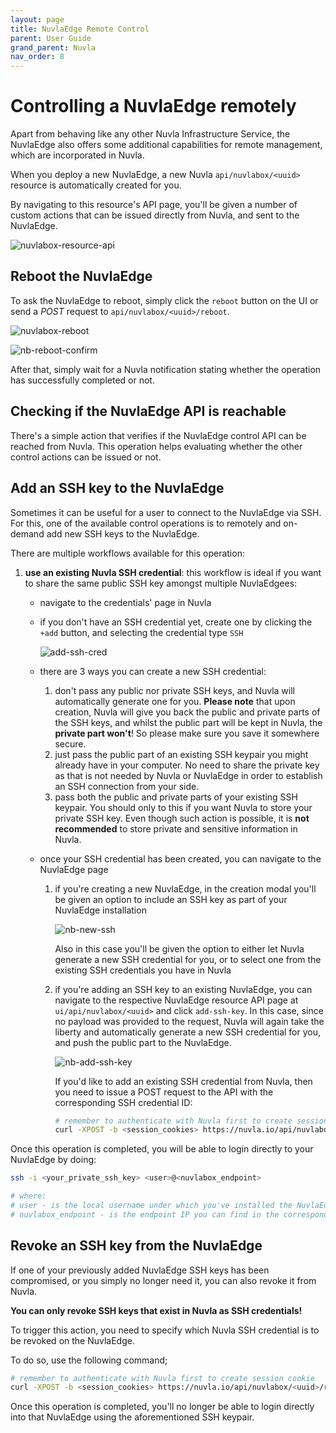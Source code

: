 ```yaml
---
layout: page
title: NuvlaEdge Remote Control
parent: User Guide
grand_parent: Nuvla
nav_order: 8
---
```


# Controlling a NuvlaEdge remotely

Apart from behaving like any other Nuvla Infrastructure Service, the NuvlaEdge also offers some additional capabilities for remote management, which are incorporated in Nuvla.

When you deploy a new NuvlaEdge, a new Nuvla `api/nuvlabox/<uuid>` resource is automatically created for you.

By navigating to this resource's API page, you'll be given a number of custom actions that can be issued directly from Nuvla, and sent to the NuvlaEdge.

![nuvlabox-resource-api](/assets/img/nuvlabox-resource-api.png)

## Reboot the NuvlaEdge

To ask the NuvlaEdge to reboot, simply click the `reboot` button on the UI or send a _POST_ request to `api/nuvlabox/<uuid>/reboot`.

![nuvlabox-reboot](/assets/img/nb-reboot.png)

![nb-reboot-confirm](/assets/img/nb-reboot-confirm.png)

After that, simply wait for a Nuvla notification stating whether the operation has successfully completed or not.

## Checking if the NuvlaEdge API is reachable

There's a simple action that verifies if the NuvlaEdge control API can be reached from Nuvla. This operation helps evaluating whether the other control actions can be issued or not.

## Add an SSH key to the NuvlaEdge

Sometimes it can be useful for a user to connect to the NuvlaEdge via SSH. For this, one of the available control operations is to remotely and on-demand add new SSH keys to the NuvlaEdge.

There are multiple workflows available for this operation:

 1. **use an existing Nuvla SSH credential**: this workflow is ideal if you want to share the same public SSH key amongst multiple NuvlaEdgees:
    - navigate to the credentials' page in Nuvla
    - if you don't have an SSH credential yet, create one by clicking the `+add` button, and selecting the credential type `SSH`
    
        ![add-ssh-cred](/assets/img/add-ssh-cred.png)
    
    - there are 3 ways you can create a new SSH credential:
        1. don't pass any public nor private SSH keys, and Nuvla will automatically generate one for you. **Please note** that upon creation, Nuvla will give you back the public and private parts of the SSH keys, and whilst the public part will be kept in Nuvla, the **private part won't**! So please make sure you save it somewhere secure.
        2. just pass the public part of an existing SSH keypair you might already have in your computer. No need to share the private key as that is not needed by Nuvla or NuvlaEdge in order to establish an SSH connection from your side.
        3. pass both the public and private parts of your existing SSH keypair. You should only to this if you want Nuvla to store your private SSH key. Even though such action is possible, it is **not recommended** to store private and sensitive information in Nuvla.
        
    - once your SSH credential has been created, you can navigate to the NuvlaEdge page
        1. if you're creating a new NuvlaEdge, in the creation modal you'll be given an option to include an SSH key as part of your NuvlaEdge installation
            
            ![nb-new-ssh](/assets/img/nb-new-ssh.png)
            
           Also in this case you'll be given the option to either let Nuvla generate a new SSH credential for you, or to select one from the existing SSH credentials you have in Nuvla
           
        2. if you're adding an SSH key to an existing NuvlaEdge, you can navigate to the respective NuvlaEdge resource API page at `ui/api/nuvlabox/<uuid>` and click `add-ssh-key`. In this case, since no payload was provided to the request, Nuvla will again take the liberty and automatically generate a new SSH credential for you, and push the public part to the NuvlaEdge. 
        
            ![nb-add-ssh-key](/assets/img/nb-add-ssh-key.png)

            If you'd like to add an existing SSH credential from Nuvla, then you need to issue a POST request to the API with the corresponding SSH credential ID:
          
            ```bash
            # remember to authenticate with Nuvla first to create session cookie
            curl -XPOST -b <session_cookies> https://nuvla.io/api/nuvlabox/<uuid>/add-ssh-key -H content-type:application/json -d '{"credential": "credential/<uuid_ssh_cred>"}'
            ```  
            
            
Once this operation is completed, you will be able to login directly to your NuvlaEdge by doing:

```bash
ssh -i <your_private_ssh_key> <user>@<nuvlabox_endpoint>

# where:
# user - is the local username under which you've installed the NuvlaEdge Engine
# nuvlabox_endpoint - is the endpoint IP you can find in the corresponding NuvlaEdge page in Nuvla 
```

## Revoke an SSH key from the NuvlaEdge

If one of your previously added NuvlaEdge SSH keys has been compromised, or you simply no longer need it, you can also revoke it from Nuvla.

**You can only revoke SSH keys that exist in Nuvla as SSH credentials!**

To trigger this action, you need to specify which Nuvla SSH credential is to be revoked on the NuvlaEdge.

To do so, use the following command;

```bash
# remember to authenticate with Nuvla first to create session cookie
curl -XPOST -b <session_cookies> https://nuvla.io/api/nuvlabox/<uuid>/revoke-ssh-key -H content-type:application/json -d '{"credential": "credential/<uuid_ssh_cred>"}'
```

Once this operation is completed, you'll no longer be able to login directly into that NuvlaEdge using the aforementioned SSH keypair. 
